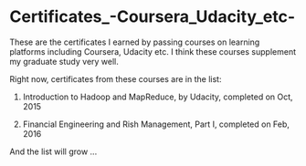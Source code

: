 # Certificates_-Coursera_Udacity_etc-
These are the certificates I earned by passing courses on learning platforms including Coursera, Udacity etc.  I think these courses supplement my graduate study very well.

Right now, certificates from these courses are in the list:
1. Introduction to Hadoop and MapReduce, by Udacity, completed on Oct, 2015

2. Financial Engineering and Rish Management, Part I, completed on Feb, 2016

And the list will grow ...
